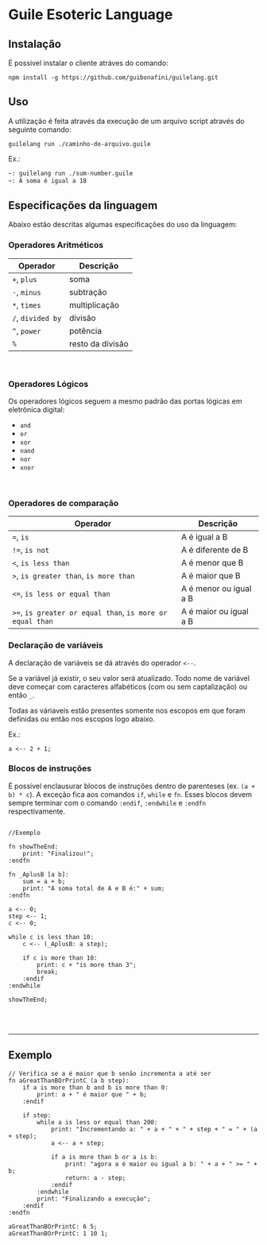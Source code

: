 # Guile Esoteric Language

## Instalação

É possível instalar o cliente atráves do comando:

```
npm install -g https://github.com/guibonafini/guilelang.git
```

## Uso

A utilização é feita através da execução de um arquivo script através do seguinte comando:

```
guilelang run ./caminho-do-arquivo.guile
```

Ex.:
```sh
~: guilelang run ./sum-number.guile
~: A soma é igual a 18
```

## Especificações da linguagem

Abaixo estão descritas algumas especificações do uso da linguagem:

### Operadores Aritméticos

| Operador          | Descrição        |
| ----------------- | ---------------- |
| `+`, `plus`       | soma             |
| `-`, `minus`      | subtração        |
| `*`, `times`      | multiplicação    |
| `/`, `divided by` | divisão          |
| `^`, `power`      | potência         |
| `%`               | resto da divisão |

<br/>

### Operadores Lógicos

Os operadores lógicos seguem a mesmo padrão das portas lógicas em eletrônica digital:

- `and`
- `or` 
- `xor`
- `nand`
- `nor` 
- `xnor`


<br/>

### Operadores de comparação

| Operador                                                  | Descrição              |
| --------------------------------------------------------- | ---------------------- |
| `=`, `is`                                                 | A é igual a B          |
| `!=`, `is not`                                            | A é diferente de B     |
| `<`, `is less than`                                       | A é menor que B        |
| `>`, `is greater than`, `is more than`                    | A é maior que B        |
| `<=`, `is less or equal than`                             | A é menor ou igual a B |
| `>=`, `is greater or equal than`, `is more or equal than` | A é maior ou igual a B |


### Declaração de variáveis

A declaração de variáveis se dá através do operador `<--`. 

Se a variável já existir, o seu valor será atualizado. Todo nome de variável deve começar com caracteres alfabéticos (com ou sem captalização) ou então `_`. 

Todas as váriaveis estão presentes somente nos escopos em que foram definidas ou então nos escopos logo abaixo.

Ex.:
```
a <-- 2 + 1;
```

### Blocos de instruções

É possível enclausurar blocos de instruções dentro de parenteses (ex. `(a + b) * c`). A exceção fica aos comandos `if`, `while` e `fn`. Esses blocos devem sempre terminar com o comando `:endif`, `:endwhile` e `:endfn` respectivamente.


```

//Exemplo

fn showTheEnd: 
    print: "Finalizou!";
:endfn

fn _AplusB [a b]:
    sum = a + b;
    print: "A soma total de A e B é:" + sum;
:endfn

a <-- 0;
step <-- 1;
c <-- 0;

while c is less than 10:
    c <-- (_AplusB: a step);

    if c is more than 10:
        print: c + "is more than 3";
        break;
    :endif
:endwhile

showTheEnd;
```
<br/>
<br/>

---

## Exemplo

```
// Verifica se a é maior que b senão incrementa a até ser
fn aGreatThanBOrPrintC (a b step):
    if a is more than b and b is more than 0:
        print: a + " é maior que " + b;
    :endif

    if step:
        while a is less or equal than 200:
            print: "Incrementando a: " + a + " + " + step + " = " + (a + step);
            a <-- a + step;
            
            if a is more than b or a is b:
                print: "agora a é maior ou igual a b: " + a + " >= " + b;
                return: a - step;
            :endif
        :endwhile
        print: "Finalizando a execução";
    :endif
:endfn

aGreatThanBOrPrintC: 6 5;
aGreatThanBOrPrintC: 1 10 1;
```